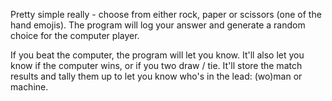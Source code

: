 Pretty simple really - choose from either rock, paper or scissors (one of the hand emojis). The program will log your answer and generate a random choice for the computer player.

If you beat the computer, the program will let you know. It'll also let you know if the computer wins, or if you two draw / tie. It'll store the match results and tally them up to let you know who's in the lead: (wo)man or machine.
